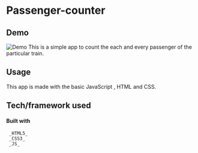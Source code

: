 # Passenger-counter
## Demo
![Demo](https://user-images.githubusercontent.com/49182604/119264453-e7ce2200-bc00-11eb-8f73-94e31b67f623.gif)
This is a simple app to count the each and every passenger of the particular train. 

 ## Usage
 This app is made with the basic JavaScript , HTML and CSS.
 
  ## Tech/framework used
  #### Built with
   ```
    _HTML5_
    _CSS3_
    _JS_
   ```

